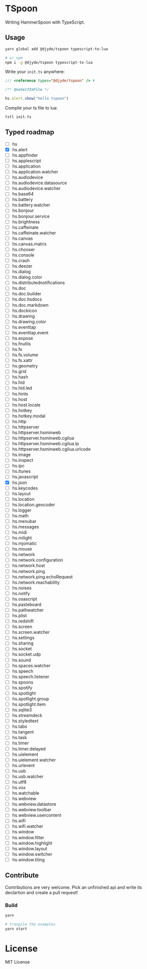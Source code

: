 # TSpoon

Writing HammerSpoon with TypeScript.

## Usage

```bash
yarn global add @djyde/tspoon typescript-to-lua

# or npm
npm i -g @djyde/tspoon typescript-to-lua
```

Write your `init.ts` anywhere:

```ts
/// <reference types="@djyde/tspoon" /> #

/** @noSelfInFile */

hs.alert.show("hello tspoon")
```

Compile your ts file to lua:

```bash
tstl init.ts
```

## Typed roadmap

- [ ] hs
- [x] hs.alert
- [ ] hs.appfinder
- [ ] hs.applescript
- [ ] hs.application
- [ ] hs.application.watcher
- [ ] hs.audiodevice
- [ ] hs.audiodevice.datasource
- [ ] hs.audiodevice.watcher
- [ ] hs.base64
- [ ] hs.battery
- [ ] hs.battery.watcher
- [ ] hs.bonjour
- [ ] hs.bonjour.service
- [ ] hs.brightness
- [ ] hs.caffeinate
- [ ] hs.caffeinate.watcher
- [ ] hs.canvas
- [ ] hs.canvas.matrix
- [ ] hs.chooser
- [ ] hs.console
- [ ] hs.crash
- [ ] hs.deezer
- [ ] hs.dialog
- [ ] hs.dialog.color
- [ ] hs.distributednotifications
- [ ] hs.doc
- [ ] hs.doc.builder
- [ ] hs.doc.hsdocs
- [ ] hs.doc.markdown
- [ ] hs.dockicon
- [ ] hs.drawing
- [ ] hs.drawing.color
- [ ] hs.eventtap
- [ ] hs.eventtap.event
- [ ] hs.expose
- [ ] hs.fnutils
- [ ] hs.fs
- [ ] hs.fs.volume
- [ ] hs.fs.xattr
- [ ] hs.geometry
- [ ] hs.grid
- [ ] hs.hash
- [ ] hs.hid
- [ ] hs.hid.led
- [ ] hs.hints
- [ ] hs.host
- [ ] hs.host.locale
- [ ] hs.hotkey
- [ ] hs.hotkey.modal
- [ ] hs.http
- [ ] hs.httpserver
- [ ] hs.httpserver.hsminweb
- [ ] hs.httpserver.hsminweb.cgilua
- [ ] hs.httpserver.hsminweb.cgilua.lp
- [ ] hs.httpserver.hsminweb.cgilua.urlcode
- [ ] hs.image
- [ ] hs.inspect
- [ ] hs.ipc
- [ ] hs.itunes
- [ ] hs.javascript
- [x] hs.json
- [ ] hs.keycodes
- [ ] hs.layout
- [ ] hs.location
- [ ] hs.location.geocoder
- [ ] hs.logger
- [ ] hs.math
- [ ] hs.menubar
- [ ] hs.messages
- [ ] hs.midi
- [ ] hs.milight
- [ ] hs.mjomatic
- [ ] hs.mouse
- [ ] hs.network
- [ ] hs.network.configuration
- [ ] hs.network.host
- [ ] hs.network.ping
- [ ] hs.network.ping.echoRequest
- [ ] hs.network.reachability
- [ ] hs.noises
- [ ] hs.notify
- [ ] hs.osascript
- [ ] hs.pasteboard
- [ ] hs.pathwatcher
- [ ] hs.plist
- [ ] hs.redshift
- [ ] hs.screen
- [ ] hs.screen.watcher
- [ ] hs.settings
- [ ] hs.sharing
- [ ] hs.socket
- [ ] hs.socket.udp
- [ ] hs.sound
- [ ] hs.spaces.watcher
- [ ] hs.speech
- [ ] hs.speech.listener
- [ ] hs.spoons
- [ ] hs.spotify
- [ ] hs.spotlight
- [ ] hs.spotlight.group
- [ ] hs.spotlight.item
- [ ] hs.sqlite3
- [ ] hs.streamdeck
- [ ] hs.styledtext
- [ ] hs.tabs
- [ ] hs.tangent
- [ ] hs.task
- [ ] hs.timer
- [ ] hs.timer.delayed
- [ ] hs.uielement
- [ ] hs.uielement.watcher
- [ ] hs.urlevent
- [ ] hs.usb
- [ ] hs.usb.watcher
- [ ] hs.utf8
- [ ] hs.vox
- [ ] hs.watchable
- [ ] hs.webview
- [ ] hs.webview.datastore
- [ ] hs.webview.toolbar
- [ ] hs.webview.usercontent
- [ ] hs.wifi
- [ ] hs.wifi.watcher
- [ ] hs.window
- [ ] hs.window.filter
- [ ] hs.window.highlight
- [ ] hs.window.layout
- [ ] hs.window.switcher
- [ ] hs.window.tiling

## Contribute

Contributions are very welcome. Pick an unfinished api and write its declartion and create a pull request!

### Build

```bash
yarn

# tranpile the examples
yarn start
```

# License

MIT License
